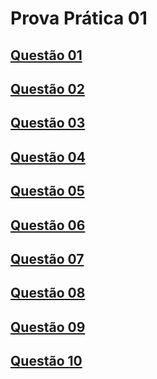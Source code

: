 # Prova Prática 01

## [Questão 01](./Questao01/)
## [Questão 02](./Questao02/)
## [Questão 03](./Questao03/)
## [Questão 04](./Questao04/)
## [Questão 05](./Questao05/)
## [Questão 06](./Questao06/)
## [Questão 07](./Questao07/)
## [Questão 08](./Questao08/)
## [Questão 09](./Questao09/)
## [Questão 10](./Questao10/)
